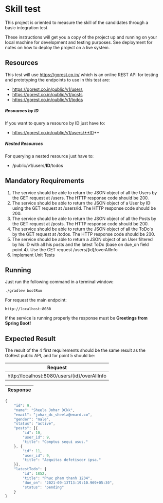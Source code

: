 # Skill test

This project is oriented to measure the skill of the candidates through a basic integration test.

These instructions will get you a copy of the project up and running on your local machine for development and testing purposes. See deployment for notes on how to deploy the project on a live system.

## Resources

This test will use https://gorest.co.in/ which is an online REST API for testing and prototyping the endpoints to use in this test are:

- https://gorest.co.in/public/v1/users 
- https://gorest.co.in/public/v1/posts
- https://gorest.co.in/public/v1/todos

##### Resources by ID
If you want to query a resource by ID just have to:
- https://gorest.co.in/public/v1/users/**ID**
##### Nested Resources
For querying a nested resource just have to:
- /public/v1/users/**ID**/todos

## Mandatory Requirements

1. The service should be able to return the JSON object of all the Users by the GET request at /users. The HTTP response code should be 200.
2. The service should be able to return the JSON object of a User by ID using the GET request at /users/id. The HTTP response code should be 200.
3. The service should be able to return the JSON object of all the Posts by the GET request at /posts. The HTTP response code should be 200.
4. The service should be able to return the JSON object of all the ToDo's by the GET request at /todos. The HTTP response code should be 200.
5. The service should be able to return a JSON object of an User filtered by his ID with all his posts and the latest ToDo (base on due_on field point 4). Use the GET request /users/{id}/overAllInfo
6. Implement Unit Tests
## Running

Just run the following command in a terminal window:

```sh
./gradlew bootRun
```

For request the main endpoint:
```
http://localhost:8080
```
if the service is running properly the response must be **Greetings from Spring Boot!** 

## Expected Result

The result of the 4 first requirements should be the same result as the GoRest public API, and for point 5 should be:


| Request  |
| ------  |
| http://localhost:8080/users/{id}/overAllInfo ||

| Response  |
| ------  |
```javascript
{
	"id": 9,
	"name": "Sheela Johar DCkk",
	"email": "johar_dc_sheela@emard.co",
	"gender": "male",
	"status": "active",
	"posts": [{
		"id": 10,
		"user_id": 9,
		"title": "Comptus sequi usus."
	}, {
		"id": 11,
		"user_id": 9,
		"title": "Aequitas defetiscor ipsa."
	}],
	"latestTodo": {
		"id": 1852,
		"title": "Phuc pham thanh 1234",
		"due_on": "2021-09-13T13:19:10.969+05:30",
		"status": "pending"
	}
} 
```
